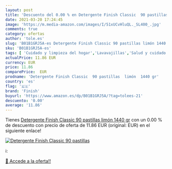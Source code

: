 ```yaml
---
layout: post
title: 'Descuento del 0.00 % en Detergente Finish Classic  90 pastillas '
date: 2021-03-20 17:24:45
image: 'https://m.media-amazon.com/images/I/51xUCvHluQL._SL400_.jpg'
comments: true
category: ofertas
author: 'tole.es'
slug: 'B01B1GRJ5A-es Detergente Finish Classic 90 pastillas limón 1440 gr'
sku: 'B01B1GRJ5A-es'
tags: [ 'Cuidado y limpieza del hogar','Lavavajillas','Salud y cuidado personal','detergente','finish', ]
actualPrice: 11.86 EUR
currency: EUR
price: 11.86
comparePrice:  EUR
prodname: 'Detergente Finish Classic  90 pastillas  limón  1440 gr'
country: 'es'
flag: '🇪🇸'
brand: 'Finish'
buyurl: 'https://www.amazon.es/dp/B01B1GRJ5A/?tag=tolees-21'
descuento: '0.00'
average: '11.86'
---
```


Tienes [Detergente Finish Classic  90 pastillas  limón  1440 gr](https://www.amazon.es/dp/B01B1GRJ5A/?tag=tolees-21) con un 0.00 % de descuento con precio de oferta de 11.86 EUR (original:  EUR) en el siguiente enlace!

[![Detergente Finish Classic  90 pastillas ](https://m.media-amazon.com/images/I/51xUCvHluQL._SL400_.jpg)](https://www.amazon.es/dp/B01B1GRJ5A/?tag=tolees-21)

ℹ️:


[🛒 Accede a la oferta!!](https://www.amazon.es/dp/B01B1GRJ5A/?tag=tolees-21)
